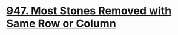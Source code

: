 # [947. Most Stones Removed with Same Row or Column](https://leetcode.com/problems/most-stones-removed-with-same-row-or-column/)

